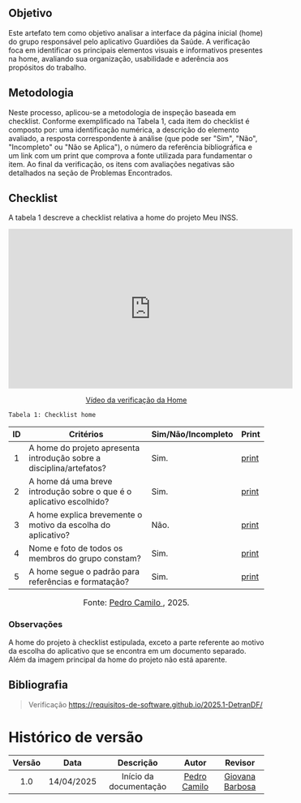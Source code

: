 ## Objetivo

Este artefato tem como objetivo analisar a interface da página inicial (home) do grupo responsável pelo aplicativo Guardiões da Saúde. A verificação foca em identificar os principais elementos visuais e informativos presentes na home, avaliando sua organização, usabilidade e aderência aos propósitos do trabalho.

## Metodologia

Neste processo, aplicou-se a metodologia de inspeção baseada em checklist. Conforme exemplificado na Tabela 1, cada item do checklist é composto por: uma identificação numérica, a descrição do elemento avaliado, a resposta correspondente à análise (que pode ser "Sim", "Não", "Incompleto" ou "Não se Aplica"), o número da referência bibliográfica e um link com um print que comprova a fonte utilizada para fundamentar o item. Ao final da verificação, os itens com avaliações negativas são detalhados na seção de Problemas Encontrados.

## Checklist

A tabela 1 descreve a checklist relativa a home do projeto Meu INSS.

<p style="text-align: center"><iframe width="560" height="315" src="https://youtu.be/kNfPkSNCivA" title="YouTube video player" frameborder="0" allow="accelerometer; autoplay; clipboard-write; encrypted-media; gyroscope; picture-in-picture; web-share" referrerpolicy="strict-origin-when-cross-origin" allowfullscreen></iframe></p>
<p style="text-align: center"><a href="https://youtu.be/kNfPkSNCivA" target="blanket">Vídeo da verificação da Home</a></p>

    Tabela 1: Checklist home

| ID  | Critérios                                                            | Sim/Não/Incompleto | Print                                                                                       |
| :-: | -------------------------------------------------------------------- | ------------------ | ------------------------------------------------------------------------------------------- |
|  1  | A home do projeto apresenta introdução sobre a disciplina/artefatos? | Sim.               | [print](https://drive.google.com/file/d/1oqBEVEsMu8xSKef2zhDwEN1dr8JDr0IJ/view?usp=sharing) |
|  2  | A home dá uma breve introdução sobre o que é o aplicativo escolhido? | Sim.               | [print](https://drive.google.com/file/d/1oqBEVEsMu8xSKef2zhDwEN1dr8JDr0IJ/view?usp=sharing) |
|  3  | A home explica brevemente o motivo da escolha do aplicativo?         | Não.               | [print](https://drive.google.com/file/d/1oqBEVEsMu8xSKef2zhDwEN1dr8JDr0IJ/view?usp=sharing) |
|  4  | Nome e foto de todos os membros do grupo constam?                    | Sim.               | [print](https://drive.google.com/file/d/1oqBEVEsMu8xSKef2zhDwEN1dr8JDr0IJ/view?usp=sharing) |
|  5  | A home segue o padrão para referências e formatação?                 | Sim.               | [print](https://drive.google.com/file/d/1oqBEVEsMu8xSKef2zhDwEN1dr8JDr0IJ/view?usp=sharing) |

<font size="3"><p style="text-align: center">Fonte: [Pedro Camilo ](https://github.com/PedrooCamilo), 2025.</p></font>

### Observações

A home do projeto à checklist estipulada, exceto a parte referente ao motivo da escolha do aplicativo que se encontra em um documento separado. Além da imagem principal da home do projeto não está aparente.

## Bibliografia

> Verificação https://requisitos-de-software.github.io/2025.1-DetranDF/

# Histórico de versão

| Versão |    Data    |       Descrição        |                      Autor                       | Revisor |
| :----: | :--------: | :--------------------: | :----------------------------------------------: | :-----: |
|  1.0   | 14/04/2025 | Início da documentação | [Pedro Camilo ](https://github.com/PedrooCamilo) |  [Giovana Barbosa ](https://github.com/gio221)       |
